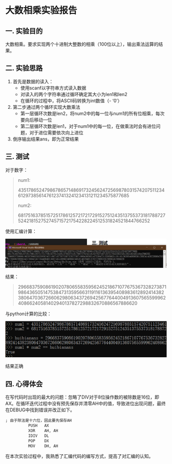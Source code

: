 # 大数相乘实验报告



## 一. 实验目的

大数相乘。要求实现两个十进制大整数的相乘（100位以上），输出乘法运算的结果。



## 二. 实验思路

1. 首先是数据的读入：
   + 使用scanf以字符串方式读入数据
   + 对读入的两个字符串通过循环确定其大小为len1和len2
   + 在循环的过程中，将ASCII码转换为int数值（- ‘0’）
2. 第二步通过两个循环实现大数乘法
   + 第一层循环次数是len2，将num2中的每一位与num1的所有位相乘，每次要向后移动一位
   + 第二层循环次数是len1，对于num1中的每一位，在做乘法时会有进位问题，对于进位需要依次向上进位
3. 倒序输出结果ans，即为正常结果



## 三. 测试

对于数字：

> num1:
>
> 4351786524798678657148691732456247256987803157420751123461297385614761237413241234131211234575877685
>
> num2:
>
> 68175163785157251786125721721729152751243513755373181788727524218152752745715721754228224512531824521844766252

使用汇编计算：

![image-20210702214144816](%E5%A4%A7%E6%95%B0%E4%B9%98%E6%B3%95.assets/image-20210702214144816.png)

结果：

> 296683759086190207806558359562452186710776753673282738719864365051475384731359566311911613639540898361289241438238064703672660629806343726942567764400491360756559996240866240581402940137827298832670886567886620



与python计算的比较：

![image-20210702214340452](%E5%A4%A7%E6%95%B0%E4%B9%98%E6%B3%95.assets/image-20210702214340452.png)

结果正确



## 四. 心得体会

在写代码时出现的最大的问题：忽略了DIV对于8位操作数的被除数是16位，即AX。在循环迭代过程中没有预先保存并清零AH中的值，导致进位出现问题，最终在DEBUG中找到错误并改正如下。

```assembly
; 由于除法是十六位，因此要先保存AH
	      PUSH   AX
	      XOR    AH, AH
	      IDIV   DL
	      POP    DX
	      MOV    DH, AH
```

在本次实验过程中，我熟悉了汇编代码的编写方式，提高了对汇编的认知。